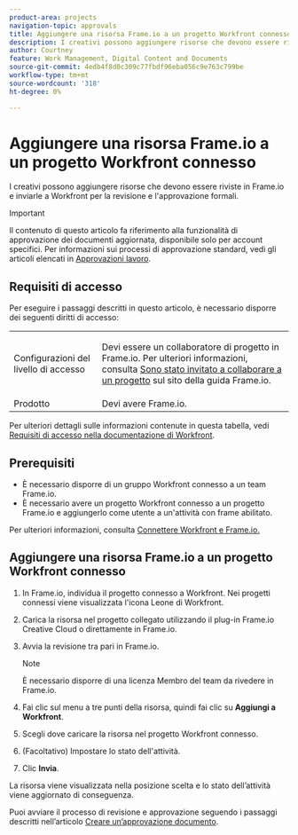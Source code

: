 ```yaml
---
product-area: projects
navigation-topic: approvals
title: Aggiungere una risorsa Frame.io a un progetto Workfront connesso
description: I creativi possono aggiungere risorse che devono essere riviste in Frame.io e inviarle a Workfront per la revisione e l'approvazione formali.
author: Courtney
feature: Work Management, Digital Content and Documents
source-git-commit: 4edb4f8d0c309c77fbdf96eba056c9e763c799be
workflow-type: tm+mt
source-wordcount: '318'
ht-degree: 0%

---
```



# Aggiungere una risorsa Frame.io a un progetto Workfront connesso

I creativi possono aggiungere risorse che devono essere riviste in Frame.io e inviarle a Workfront per la revisione e l&#39;approvazione formali.

>[!IMPORTANT]
>
>Il contenuto di questo articolo fa riferimento alla funzionalità di approvazione dei documenti aggiornata, disponibile solo per account specifici. Per informazioni sui processi di approvazione standard, vedi gli articoli elencati in [Approvazioni lavoro](/help/quicksilver/review-and-approve-work/manage-approvals/manage-approvals.md).

## Requisiti di accesso

Per eseguire i passaggi descritti in questo articolo, è necessario disporre dei seguenti diritti di accesso:

<table style="table-layout:auto"> 
 <col> 
 <col> 
 <tbody> 
  <!-- <tr> 
   <td role="rowheader">Adobe Workfront plan</td> 
   <td> <p>Any</p> </td> 
  </tr> 
  <tr> 
   <td role="rowheader">Adobe Workfront license</td> 
   <td> <p>Standard</p> </td> 
  </tr> -->
  <tr> 
   <td role="rowheader">Configurazioni del livello di accesso</td> 
   <td> <p>Devi essere un collaboratore di progetto in Frame.io. Per ulteriori informazioni, consulta <a href="https://support.frame.io/en/articles/11125-i-ve-been-invited-to-collaborate-on-a-project">Sono stato invitato a collaborare a un progetto</a>
 sul sito della guida Frame.io.</p> </td> 
  </tr> 
   <tr>
   <td>Prodotto
   </td>
   <td>Devi avere Frame.io.
   </td>
  </tr>
 </tbody> 
</table>

Per ulteriori dettagli sulle informazioni contenute in questa tabella, vedi [Requisiti di accesso nella documentazione di Workfront](/help/quicksilver/administration-and-setup/add-users/access-levels-and-object-permissions/access-level-requirements-in-documentation.md).

## Prerequisiti

* È necessario disporre di un gruppo Workfront connesso a un team Frame.io.
* È necessario avere un progetto Workfront connesso a un progetto Frame.io e aggiungerlo come utente a un&#39;attività con frame abilitato.

Per ulteriori informazioni, consulta [Connettere Workfront e Frame.io.](/help/quicksilver/review-and-approve-work/document-reviews-and-approvals/review-and-approve-documents/connect-frame-and-wf.md)


## Aggiungere una risorsa Frame.io a un progetto Workfront connesso

1. In Frame.io, individua il progetto connesso a Workfront. Nei progetti connessi viene visualizzata l&#39;icona Leone di Workfront.

1. Carica la risorsa nel progetto collegato utilizzando il plug-in Frame.io Creative Cloud o direttamente in Frame.io.

1. Avvia la revisione tra pari in Frame.io.

   >[!NOTE]
   >
   >È necessario disporre di una licenza Membro del team da rivedere in Frame.io.

1. Fai clic sul menu a tre punti della risorsa, quindi fai clic su **Aggiungi a Workfront**.

1. Scegli dove caricare la risorsa nel progetto Workfront connesso.

1. (Facoltativo) Impostare lo stato dell&#39;attività.

1. Clic **Invia**.

La risorsa viene visualizzata nella posizione scelta e lo stato dell’attività viene aggiornato di conseguenza.

Puoi avviare il processo di revisione e approvazione seguendo i passaggi descritti nell’articolo [Creare un’approvazione documento](/help/quicksilver/review-and-approve-work/document-reviews-and-approvals/manage-document-approvals/create-a-document-approval.md).